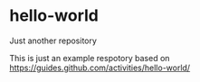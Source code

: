 # hello-world
Just another repository

This is just an example respotory based on https://guides.github.com/activities/hello-world/
